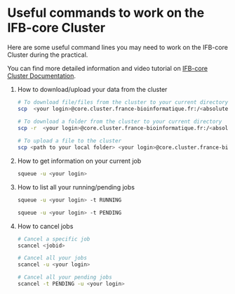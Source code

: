 # Useful commands to work on the IFB-core Cluster

Here are some useful command lines you may need to work on the IFB-core Cluster during the practical.

You can find more detailed information and video tutorial on [IFB-core Cluster Documentation](https://ifb-elixirfr.gitlab.io/cluster/doc/).

1. How to download/upload your data from the cluster

   ```bash
   # To download file/files from the cluster to your current directory
   scp  <your login>@core.cluster.france-bioinformatique.fr:/<absolute path to your file> .
   
   # To download a folder from the cluster to your current directory
   scp -r  <your login>@core.cluster.france-bioinformatique.fr:/<absolute path to your folder> .
    
   # To upload a file to the cluster
   scp <path to your local folder> <your login>@core.cluster.france-bioinformatique.fr:/<absolute path to the target folder>
   ```

2. How to get information on your current job

   ```bash
   squeue -u <your login>
   ```

3. How to list all your running/pending jobs

   ```bash
   squeue -u <your login> -t RUNNING
   
   squeue -u <your login> -t PENDING
   ```

4. How to cancel jobs

   ```bash
   # Cancel a specific job
   scancel <jobid>
   
   # Cancel all your jobs
   scancel -u <your login>
   
   # Cancel all your pending jobs
   scancel -t PENDING -u <your login>
   ```
